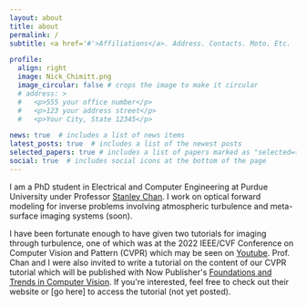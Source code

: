 ```yaml
---
layout: about
title: about
permalink: /
subtitle: <a href='#'>Affiliations</a>. Address. Contacts. Moto. Etc.

profile:
  align: right
  image: Nick_Chimitt.png
  image_circular: false # crops the image to make it circular
  # address: >
  #   <p>555 your office number</p>
  #   <p>123 your address street</p>
  #   <p>Your City, State 12345</p>

news: true  # includes a list of news items
latest_posts: true  # includes a list of the newest posts
selected_papers: true # includes a list of papers marked as "selected={true}"
social: true  # includes social icons at the bottom of the page
---
```


I am a PhD student in Electrical and Computer Engineering at Purdue University under Professor [Stanley Chan](https://engineering.purdue.edu/ChanGroup/stanleychan.html). I work on optical forward modeling for inverse problems involving atmospheric turbulence and meta-surface imaging systems (soon).

I have been fortunate enough to have given two tutorials for imaging through turbulence, one of which was at the 2022 IEEE/CVF Conference on Computer Vision and Pattern (CVPR) which may be seen on [Youtube](https://www.youtube.com/watch?v=g_VY0KToV_s). Prof. Chan and I were also invited to write a tutorial on the content of our CVPR tutorial which will be published with Now Publisher's [Foundations and Trends in Computer Vision](https://www.nowpublishers.com/CGV). If you're interested, feel free to check out their website or [go here] to access the tutorial (not yet posted).